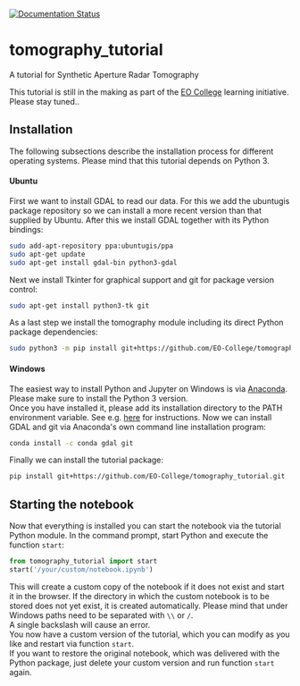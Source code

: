 [![Documentation Status](https://readthedocs.org/projects/eocollege-tomography/badge/?version=latest)](http://eocollege-tomography.readthedocs.io/en/latest/?badge=latest)
 
# tomography_tutorial

A tutorial for Synthetic Aperture Radar Tomography  

This tutorial is still in the making as part of the 
[EO College](https://eo-college.org/landingpage/) learning initiative.  
Please stay tuned..
## Installation

The following subsections describe the installation process for different operating systems.
Please mind that this tutorial depends on Python 3.

#### Ubuntu

First we want to install GDAL to read our data. For this we add the ubuntugis package 
repository so we can install a more recent version than that supplied by Ubuntu.
After this we install GDAL together with its Python bindings:
```sh
sudo add-apt-repository ppa:ubuntugis/ppa
sudo apt-get update
sudo apt-get install gdal-bin python3-gdal
```

Next we install Tkinter for graphical support and git for package version control:
```sh
sudo apt-get install python3-tk git
```

As a last step we install the tomography module including its direct Python package 
dependencies:

```sh
sudo python3 -m pip install git+https://github.com/EO-College/tomography_tutorial.git
```

#### Windows

The easiest way to install Python and Jupyter on Windows is via 
[Anaconda](https://conda.io/docs/user-guide/install/windows.html). 
Please make sure to install the Python 3 version.  
Once you have installed it, please add its installation directory to the PATH environment variable. 
See e.g. [here](https://www.computerhope.com/issues/ch000549.htm) for instructions.
Now we can install GDAL and git via Anaconda's own command line installation program:
```sh
conda install -c conda gdal git
```

Finally we can install the tutorial package:
```sh
pip install git+https://github.com/EO-College/tomography_tutorial.git
```
## Starting the notebook

Now that everything is installed you can start the notebook via the tutorial Python module.
In the command prompt, start Python and execute the function `start`:
```Python
from tomography_tutorial import start
start('/your/custom/notebook.ipynb')
```
This will create a custom copy of the notebook if it does not exist and start it in the browser.
If the directory in which the custom notebook is to be stored does not yet exist, it is created 
automatically. Please mind that under Windows paths need to be separated with `\\` or `/`.  
A single backslash will cause an error.  
You now have a custom version of the tutorial, 
which you can modify as you like and restart via function `start`.  
If you want to restore the original notebook, which was delivered with the Python package, just delete 
your custom version and run function `start` again.
